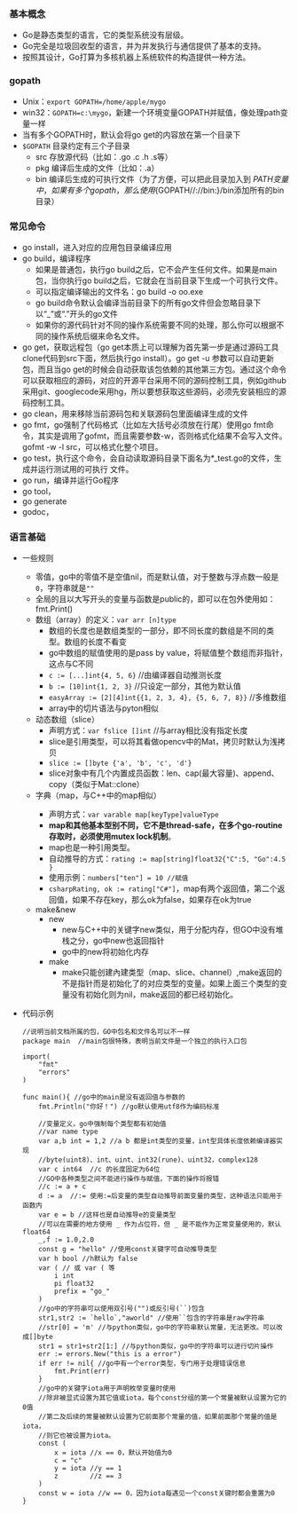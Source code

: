 ### 基本概念
*	Go是静态类型的语言，它的类型系统没有层级。
*	Go完全是垃圾回收型的语言，并为并发执行与通信提供了基本的支持。
*	按照其设计，Go打算为多核机器上系统软件的构造提供一种方法。

### gopath
*	Unix：`export GOPATH=/home/apple/mygo`
*	win32：`GOPATH=c:\mygo`，新建一个环境变量GOPATH并赋值，像处理path变量一样
*	当有多个GOPATH时，默认会将go get的内容放在第一个目录下
*	`$GOPATH` 目录约定有三个子目录
	*	src 存放源代码（比如：.go .c .h .s等）
	*	pkg 编译后生成的文件（比如：.a）
	*	bin 编译后生成的可执行文件（为了方便，可以把此目录加入到 $PATH 变量中，如果有多个gopath，那么使用${GOPATH//://bin:}/bin添加所有的bin目录）

### 常见命令
*	go install，进入对应的应用包目录编译应用
*	go build，编译程序
	*	如果是普通包，执行go  build之后，它不会产生任何文件。如果是main包，当你执行go  build之后，它就会在当前目录下生成一个可执行文件。
	*	可以指定编译输出的文件名：go build -o oo.exe
	*	go build命令默认会编译当前目录下的所有go文件但会忽略目录下以“_”或“.”开头的go文件
	*	如果你的源代码针对不同的操作系统需要不同的处理，那么你可以根据不同的操作系统后缀来命名文件。
*	go get，获取远程包（go get本质上可以理解为首先第一步是通过源码工具clone代码到src下面，然后执行go install）。go get -u 参数可以自动更新包，而且当go get的时候会自动获取该包依赖的其他第三方包。通过这个命令可以获取相应的源码，对应的开源平台采用不同的源码控制工具，例如github采用git、googlecode采用hg，所以要想获取这些源码，必须先安装相应的源码控制工具。
*	go clean，用来移除当前源码包和关联源码包里面编译生成的文件
*	go fmt，go强制了代码格式（比如左大括号必须放在行尾）使用go fmt命令，其实是调用了gofmt，而且需要参数-w，否则格式化结果不会写入文件。gofmt -w -l src，可以格式化整个项目。
*	go test，执行这个命令，会自动读取源码目录下面名为*_test.go的文件，生成并运行测试用的可执行
文件。
*	go run，编译并运行Go程序
*	go tool，
*	go generate
*	godoc，

### 语言基础
*	一些规则
	*	零值，go中的零值不是空值nil，而是默认值，对于整数与浮点数一般是`0`，字符串就是`""`
	*	全局的且以大写开头的变量与函数是public的，即可以在包外使用如：fmt.Print()
	*	数组（array）的定义：`var arr [n]type`
		*	数组的长度也是数组类型的一部分，即不同长度的数组是不同的类型。数组的长度不看变
		*	go中数组的赋值使用的是pass by value，将赋值整个数组而非指针，这点与C不同
		*	`c := [...]int{4, 5, 6}` //由编译器自动推测长度
		*	`b := [10]int{1, 2, 3}` //只设定一部分，其他为默认值
		*	`easyArray := [2][4]int{{1, 2, 3, 4}, {5, 6, 7, 8}}` //多维数组
		*	array中的切片语法与pyton相似
	*	动态数组（slice）
		*	声明方式：`var fslice []int` //与array相比没有指定长度
		*	slice是引用类型，可以将其看做opencv中的Mat，拷贝时默认为浅拷贝
		*	`slice := []byte {'a', 'b', 'c', 'd'}`
		*	slice对象中有几个内置成员函数：len、cap(最大容量)、append、copy（类似于Mat::clone）
	*	字典（map，与C++中的map<type>相似）
		*	声明方式：`var varable map[keyType]valueType`
		*	**map和其他基本型别不同，它不是thread-safe，在多个go-routine存取时，必须使用mutex lock机制**。
		*	map也是一种引用类型。
		*	自动推导的方式：`rating := map[string]float32{"C":5, "Go":4.5 }`
		*	使用示例：`numbers["ten"] = 10 //赋值`
		*	`csharpRating, ok := rating["C#"]`，map有两个返回值，第二个返回值，如果不存在key，那么ok为false，如果存在ok为true
	*	make&new
		*	new
			*	new与C++中的关键字new类似，用于分配内存，但GO中没有堆栈之分，go中new也返回指针
			*	go中的new将初始化内存
		*	make
			*	make只能创建內建类型（map、slice、channel）,make返回的不是指针而是初始化了的对应类型的变量。如果上面三个类型的变量没有初始化则为nil，make返回的都已经初始化。	
	
*	代码示例

		//说明当前文档所属的包，GO中包名和文件名可以不一样
		package main  //main包很特殊，表明当前文件是一个独立的执行入口包
	
		import(
			"fmt"
			"errors"
		)
	
		func main(){ //go中的main是没有返回值与参数的
			fmt.Println("你好！") //go默认使用utf8作为编码标准
			
			//变量定义，go中强制每个类型都有初始值
			//var name type 
			var a,b int = 1,2 //a b 都是int类型的变量，int型具体长度依赖编译器实现
			//byte(uint8)、int、uint、int32(rune)、uint32，complex128
			var c int64  //c 的长度固定为64位
			//GO中各种类型之间不能进行操作与赋值，下面的操作将报错
			//c := a + c
			d := a  //:= 使用:=后变量的类型自动推导前面变量的类型，这种语法只能用于函数内
			var e = b //这样也是自动推导e的变量类型
			//可以在需要的地方使用 _ 作为占位符，但 _ 是不能作为正常变量使用的，默认float64
			_,f := 1.0,2.0 
			const g = "hello" //使用const关键字可自动推导类型 
			var h bool //h默认为 false
			var ( // 或 var ( 等
				i int
				pi float32
				prefix = "go_"
			)
			//go中的字符串可以使用双引号("")或反引号(``)包含
			str1,str2 := `hello`,"aworld" //使用``包含的字符串是raw字符串
			//str[0] = 'm' //与python类似，go中的字符串默认常量，无法更改。可以改成[]byte
			str1 = str1+str2[1:] //与python类似，go中的字符串可以进行切片操作
			err := errors.New("this is a error")
			if err != nil{ //go中有一个error类型，专门用于处理错误信息
				fmt.Print(err)
			}
			//go中的关键字iota用于声明枚举变量时使用
			//除非被显式设置为其它值或iota，每个const分组的第一个常量被默认设置为它的0值
			//第二及后续的常量被默认设置为它前面那个常量的值，如果前面那个常量的值是iota，
			//则它也被设置为iota。
			const (
				x = iota //x == 0，默认开始值为0
				c = "c"
				y = iota //y == 1
				z  		 //z == 3
			)
			const w = iota //w == 0，因为iota每遇见一个const关键时都会重置为0 
		}